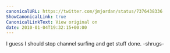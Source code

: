 ```yaml
---
canonicalURL: https://twitter.com/jmjordan/status/7376438336
ShowCanonicalLink: true
CanonicalLinkText: View original on
date: 2010-01-04T19:32:15+00:00
---
```

I guess I should stop channel surfing and get stuff done. -shrugs-